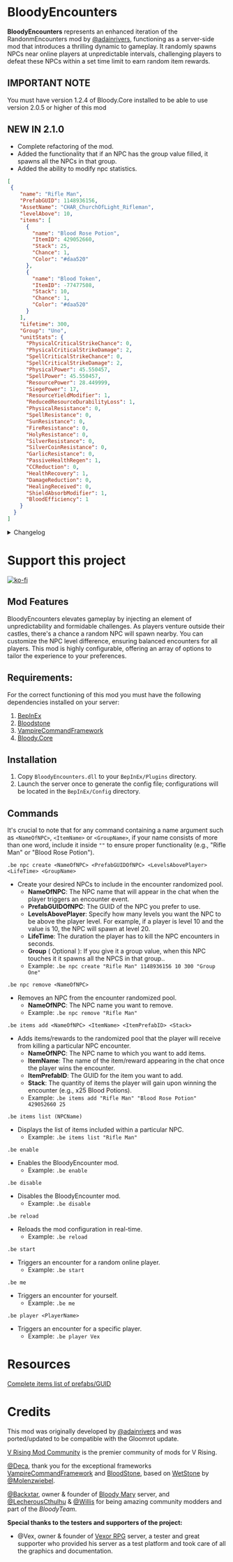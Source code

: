 # BloodyEncounters

**BloodyEncounters** represents an enhanced iteration of the RandonmEncounters mod by [@adainrivers](https://github.com/adainrivers), functioning as a server-side mod that introduces a thrilling dynamic to gameplay. It randomly spawns NPCs near online players at unpredictable intervals, challenging players to defeat these NPCs within a set time limit to earn random item rewards.

## IMPORTANT NOTE

You must have version 1.2.4 of Bloody.Core installed to be able to use version 2.0.5 or higher of this mod

## NEW IN 2.1.0

- Complete refactoring of the mod.
- Added the functionality that if an NPC has the group value filled, it spawns all the NPCs in that group.
- Added the ability to modify npc statistics.

```json
[
 {
    "name": "Rifle Man",
    "PrefabGUID": 1148936156,
    "AssetName": "CHAR_ChurchOfLight_Rifleman",
    "levelAbove": 10,
    "items": [
      {
        "name": "Blood Rose Potion",
        "ItemID": 429052660,
        "Stack": 25,
        "Chance": 1,
        "Color": "#daa520"
      },
      {
        "name": "Blood Token",
        "ItemID": -77477508,
        "Stack": 10,
        "Chance": 1,
        "Color": "#daa520"
      }
    ],
    "Lifetime": 300,
    "Group": "Uno",
    "unitStats": {
      "PhysicalCriticalStrikeChance": 0,
      "PhysicalCriticalStrikeDamage": 2,
      "SpellCriticalStrikeChance": 0,
      "SpellCriticalStrikeDamage": 2,
      "PhysicalPower": 45.550457,
      "SpellPower": 45.550457,
      "ResourcePower": 28.449999,
      "SiegePower": 17,
      "ResourceYieldModifier": 1,
      "ReducedResourceDurabilityLoss": 1,
      "PhysicalResistance": 0,
      "SpellResistance": 0,
      "SunResistance": 0,
      "FireResistance": 0,
      "HolyResistance": 0,
      "SilverResistance": 0,
      "SilverCoinResistance": 0,
      "GarlicResistance": 0,
      "PassiveHealthRegen": 1,
      "CCReduction": 0,
      "HealthRecovery": 1,
      "DamageReduction": 0,
      "HealingReceived": 0,
      "ShieldAbsorbModifier": 1,
      "BloodEfficiency": 1
    }
  }
]
```

<details>
<summary>Changelog</summary>

`2.1.0`
- Complete refactoring of the mod
- Added an optional extar parameter called "group" to the NPC add command
- Added option in the mod configuration for the default message of the groups
- Added the functionality that if an NPC has the group value filled, it spawns all the NPCs in that group.
- Added the ability to modify npc statistics.

`2.0.8`
- Fixed reload command

`2.0.5`
- Updated the timer system through Coroutine that brings the new version of Bloody.Core
- Removed the original Drop Table from every NPC you set up.
- Removed the ability to unlock Trophies by killing a VBlood that you set up for encounters.
- Eliminate the possibility of tracking VBlood in case they are configured for meetings

`2.0.4`
- Update Timer Systems

`2.0.4`
- Bloody.Core dependency removed as dll and added as frameworkrk

`2.0.3`
- Fixed the bug that the encounter spawn had. A new spawn system has been generated to avoid incompatibilities with other mods
- Fixed bug that caused the BloodyEncounter reward system and death message to also affect the game's default NPC if the NPC Prefab was configured as BloodyEncounter.

`2.0.0`
- World boss functionality has been removed to create a standalone mod called [BloodyBoss](https://github.com/oscarpedrero/BloodyBoss)
- Updated to a VRising 1.0

`1.5.0`
- Added World Boss

`1.0.0`
- Initial public release of the mod
</details>

# Support this project

[![ko-fi](https://ko-fi.com/img/githubbutton_sm.svg)](https://ko-fi.com/K3K8ENRQY)

## Mod Features
BloodyEncounters elevates gameplay by injecting an element of unpredictability and formidable challenges. As players venture outside their castles, there's a chance a random NPC will spawn nearby. You can customize the NPC level difference, ensuring balanced encounters for all players. This mod is highly configurable, offering an array of options to tailor the experience to your preferences.

## Requirements:

For the correct functioning of this mod you must have the following dependencies installed on your server:

1. [BepInEx](https://thunderstore.io/c/v-rising/p/BepInEx/BepInExPack_V_Rising/)
2. [Bloodstone](https://thunderstore.io/c/v-rising/p/deca/Bloodstone/)
3. [VampireCommandFramework](https://thunderstore.io/c/v-rising/p/deca/VampireCommandFramework/)
4. [Bloody.Core](https://thunderstore.io/c/v-rising/p/Trodi/BloodyCore/)

## Installation
1. Copy `BloodyEncounters.dll` to your `BepInEx/Plugins` directory.
2. Launch the server once to generate the config file; configurations will be located in the `BepInEx/Config` directory.

## Commands
It's crucial to note that for any command containing a name argument such as `<NameOfNPC>`, `<ItemName>` or `<GroupName>`, if your name consists of more than one word, include it inside `""` to ensure proper functionality (e.g., "Rifle Man" or "Blood Rose Potion").

```ansi
.be npc create <NameOfNPC> <PrefabGUIDOfNPC> <LevelsAbovePlayer> <LifeTime> <GroupName>
```
- Create your desired NPCs to include in the encounter randomized pool.
  - **NameOfNPC**: The NPC name that will appear in the chat when the player triggers an encounter event.
  - **PrefabGUIDOfNPC**: The GUID of the NPC you prefer to use. 
  - **LevelsAbovePlayer**: Specify how many levels you want the NPC to be above the player level. For example, if a player is level 10 and the value is 10, the NPC will spawn at level 20.
  - **LifeTime**: The duration the player has to kill the NPC encounters in seconds.
  - **Group** ( Optional ): If you give it a group value, when this NPC touches it it spawns all the NPCS in that group..
  - Example: `.be npc create "Rifle Man" 1148936156 10 300 "Group One"`
```ansi
.be npc remove <NameOfNPC>
```
- Removes an NPC from the encounter randomized pool.
  -  **NameOfNPC**: The NPC name you want to remove.
  - Example: `.be npc remove "Rifle Man"`
```ansi
.be items add <NameOfNPC> <ItemName> <ItemPrefabID> <Stack>
```
- Adds items/rewards to the randomized pool that the player will receive from killing a particular NPC encounter.
  - **NameOfNPC**: The NPC name to which you want to add items.
  - **ItemName**: The name of the item/reward appearing in the chat once the player wins the encounter.
  - **ItemPrefabID**: The GUID for the item you want to add.
  - **Stack**: The quantity of items the player will gain upon winning the encounter (e.g., x25 Blood Potions).
  - Example: `.be items add "Rifle Man" "Blood Rose Potion" 429052660 25`
```ansi
.be items list (NPCName)
```
- Displays the list of items included within a particular NPC.
  - Example: `.be items list "Rifle Man"`
```ansi
.be enable
```
- Enables the BloodyEncounter mod.
  - Example: `.be enable`
```ansi
.be disable
```
- Disables the BloodyEncounter mod.
  - Example: `.be disable`
```ansi
.be reload
```
- Reloads the mod configuration in real-time.
  - Example: `.be reload`
```ansi
.be start
```
- Triggers an encounter for a random online player.
  - Example: `.be start`
```ansi
.be me
```
- Triggers an encounter for yourself.
  - Example: `.be me`
```ansi
.be player <PlayerName>
```
- Triggers an encounter for a specific player.
  - Example: `.be player Vex`

# Resources

[Complete items list of prefabs/GUID](https://discord.com/channels/978094827830915092/1117273637024714862/1117273642817044571)

# Credits

This mod was originally developed by [@adainrivers](https://github.com/adainrivers/randomencounters) and was ported/updated to be compatible with the Gloomrot update.

[V Rising Mod Community](https://discord.gg/vrisingmods) is the premier community of mods for V Rising.

[@Deca](https://github.com/decaprime), thank you for the exceptional frameworks [VampireCommandFramework](https://github.com/decaprime/VampireCommandFramework) and [BloodStone](https://github.com/decaprime/Bloodstone), based on [WetStone](https://github.com/molenzwiebel/Wetstone) by [@Molenzwiebel](https://github.com/molenzwiebel).

[@Backxtar](https://github.com/Backxtar), owner & founder of [Bloody Mary](https://discord.gg/sE2hqbxUU4) server, and [@LecherousCthulhu](https://github.com/HasturDev) & [@Willis](https://github.com/emelonakos) for being amazing community modders and part of the *BloodyTeam*.

**Special thanks to the testers and supporters of the project:**

- @Vex, owner & founder of [Vexor RPG](https://discord.gg/JpVsKVvKNR) server, a tester and great supporter who provided his server as a test platform and took care of all the graphics and documentation.
